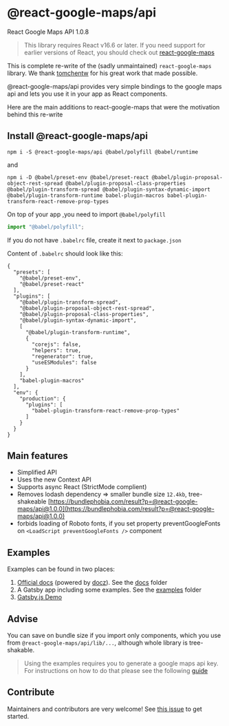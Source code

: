 # @react-google-maps/api

React Google Maps API 1.0.8

> This library requires React v16.6 or later. If you need support for earlier versions of React, you should check out [react-google-maps](https://github.com/tomchentw/react-google-maps)

This is complete re-write of the (sadly unmaintained) ```react-google-maps``` library. We thank [tomchentw](https://github.com/tomchentw/) for his great work that made possible.

@react-google-maps/api provides very simple bindings to the google maps api and lets you use it in your app as React components.

Here are the main additions to react-google-maps that were the motivation behind this re-write

## Install @react-google-maps/api

```#!/bin/bash
npm i -S @react-google-maps/api @babel/polyfill @babel/runtime
```

and

```#!/bin/bash
npm i -D @babel/preset-env @babel/preset-react @babel/plugin-proposal-object-rest-spread @babel/plugin-proposal-class-properties @babel/plugin-transform-spread @babel/plugin-syntax-dynamic-import @babel/plugin-transform-runtime babel-plugin-macros babel-plugin-transform-react-remove-prop-types
```

On top of your app ,you need to import `@babel/polyfill`

```javascript
import "@babel/polyfill";
```

If you do not have `.babelrc` file, create it next to `package.json`

Content of `.babelrc` should look like this:

```.babelrc
{
  "presets": [
    "@babel/preset-env",
    "@babel/preset-react"
  ],
  "plugins": [
    "@babel/plugin-transform-spread",
    "@babel/plugin-proposal-object-rest-spread",
    "@babel/plugin-proposal-class-properties",
    "@babel/plugin-syntax-dynamic-import",
    [
      "@babel/plugin-transform-runtime",
      {
        "corejs": false,
        "helpers": true,
        "regenerator": true,
        "useESModules": false
      }
    ],
    "babel-plugin-macros"
  ],
  "env": {
    "production": {
      "plugins": [
        "babel-plugin-transform-react-remove-prop-types"
      ]
    }
  }
}
```

## Main features

- Simplified API
- Uses the new Context API
- Supports async React (StrictMode complient)
- Removes lodash dependency =>
  smaller bundle size `12.4kb`, tree-shakeable [https://bundlephobia.com/result?p=@react-google-maps/api@1.0.0](https://bundlephobia.com/result?p=@react-google-maps/api@1.0.0)
- forbids loading of Roboto fonts, if you set property preventGoogleFonts on `<LoadScript preventGoogleFonts />` component

## Examples

Examples can be found in two places:

1. [Official docs](https://react-google-maps-api.netlify.com) (powered by [docz](https://github.com/pedronauck/docz)). See the [docs](https://github.com/JustFly1984/react-google-maps-api/tree/master/src/docs) folder
2. A Gatsby app including some examples. See the [examples](https://github.com/JustFly1984/react-google-maps-api/tree/master/examples/react-google-maps-api-gatsby/src/examples) folder
3. [Gatsby.js Demo](https://react-google-maps-api-gatsby-demo.netlify.com/)

## Advise

You can save on bundle size if you import only components, which you use from `@react-google-maps/api/lib/...`, although whole library is tree-shakable.

> Using the examples requires you to generate a google maps api key. For instructions on how to do that please see the following [guide](https://developers.google.com/maps/documentation/embed/get-api-key)

## Contribute

Maintainers and contributors are very welcome! See [this issue](https://github.com/JustFly1984/react-google-maps-api/issues/18) to get started.

